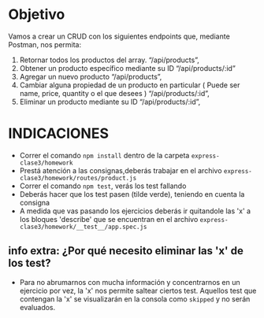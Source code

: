 # Objetivo
Vamos a crear un CRUD con los siguientes endpoints que, mediante Postman, nos permita:

1. Retornar todos los productos del array. “/api/products”,
2. Obtener un producto específico mediante su ID “/api/products/:id”
3. Agregar un nuevo producto “/api/products”,
4. Cambiar alguna propiedad de un producto en particular ( Puede ser name, price, quantity o el que desees ) “/api/products/:id”,
5. Eliminar un producto mediante su ID “/api/products/:id”,


# INDICACIONES 
- Correr el comando `npm install` dentro de la carpeta `express-clase3/homework`
- Prestá atención a las consignas,deberás trabajar en el archivo `express-clase3/homework/routes/product.js`
- Correr el comando `npm test`, verás los test fallando
- Deberás hacer que los test pasen (tilde verde), teniendo en cuenta la consigna
- A medida que vas pasando los ejercicios deberás ir quitandole las 'x' a los bloques 'describe' que se encuentran en el archivo `express-clase3/homework/__test__/app.spec.js`

## info extra: ¿Por qué necesito eliminar las 'x' de los test?
- Para no abrumarnos con mucha información y concentrarnos en un ejercicio por vez, la 'x' nos permite saltear ciertos test. Aquellos test que contengan la 'x' se visualizarán en la consola como `skipped` y no serán evaluados.

